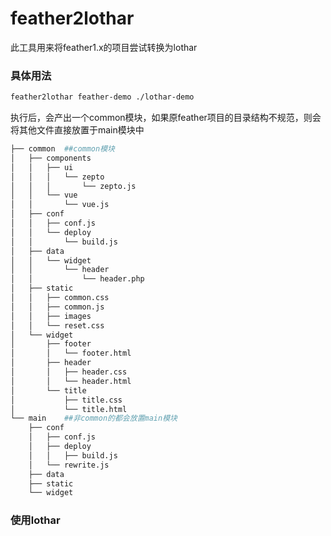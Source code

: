 # feather2lothar

此工具用来将feather1.x的项目尝试转换为lothar

### 具体用法

```sh
feather2lothar feather-demo ./lothar-demo
```

执行后，会产出一个common模块，如果原feather项目的目录结构不规范，则会将其他文件直接放置于main模块中

```sh
├── common  ##common模块
│   ├── components
│   │   ├── ui
│   │   │   └── zepto
│   │   │       └── zepto.js
│   │   └── vue
│   │       └── vue.js
│   ├── conf
│   │   ├── conf.js
│   │   └── deploy
│   │       └── build.js
│   ├── data
│   │   └── widget
│   │       └── header
│   │           └── header.php
│   ├── static
│   │   ├── common.css
│   │   ├── common.js
│   │   ├── images
│   │   └── reset.css
│   └── widget
│       ├── footer
│       │   └── footer.html
│       ├── header
│       │   ├── header.css
│       │   └── header.html
│       └── title
│           ├── title.css
│           └── title.html
└── main    ##非common的都会放置main模块
    ├── conf
    │   ├── conf.js
    │   ├── deploy
    │   │   ├── build.js
    │   └── rewrite.js
    ├── data
    ├── static
    └── widget

```

### 使用lothar
